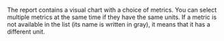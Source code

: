 The report contains a visual chart with a choice of metrics. You can select multiple metrics at the same time if they have the same units. If a metric is not available in the list (its name is written in gray), it means that it has a different unit.
